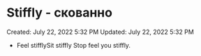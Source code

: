 # Stiffly - скованно

Created: July 22, 2022 5:32 PM
Updated: July 22, 2022 5:32 PM

- Feel stifflySit stiffly Stop feel you stiffly.